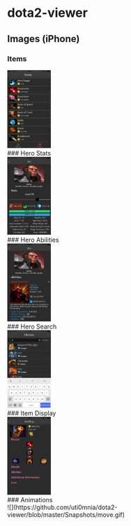 # dota2-viewer
## Images (iPhone)
### Items  
<img src="https://github.com/uti0mnia/dota2-viewer/blob/master/Snapshots/IMG_1079.png" alt="Items" style="width: 100px;"/>
</br>
### Hero Stats
</br>
<img src="https://github.com/uti0mnia/dota2-viewer/blob/master/Snapshots/IMG_1080.png" alt="Items" style="width: 100px;"/>
</br>
### Hero Abilities
</br>
<img src="https://github.com/uti0mnia/dota2-viewer/blob/master/Snapshots/IMG_1081.png" alt="Items" style="width: 100px;"/>
</br>
### Hero Search
</br>
<img src="https://github.com/uti0mnia/dota2-viewer/blob/master/Snapshots/IMG_1084.png" alt="Items" style="width: 100px;"/>
</br>
### Item Display
</br>
<img src="https://github.com/uti0mnia/dota2-viewer/blob/master/Snapshots/IMG_1085.png" alt="Items" style="width: 100px;"/>
</br>
### Animations
</br>
![](https://github.com/uti0mnia/dota2-viewer/blob/master/Snapshots/move.gif)
